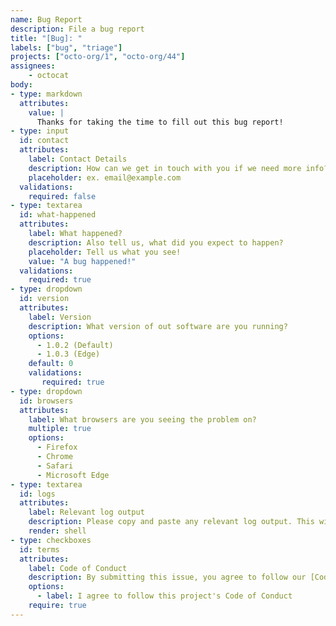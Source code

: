```yaml
---
name: Bug Report
description: File a bug report
title: "[Bug]: "
labels: ["bug", "triage"]
projects: ["octo-org/1", "octo-org/44"]
assignees:
    - octocat
body:
- type: markdown
  attributes:
    value: |
      Thanks for taking the time to fill out this bug report!
- type: input
  id: contact
  attributes:
    label: Contact Details
    description: How can we get in touch with you if we need more info?
    placeholder: ex. email@example.com
  validations:
    required: false
- type: textarea
  id: what-happened
  attributes:
    label: What happened?
    description: Also tell us, what did you expect to happen?
    placeholder: Tell us what you see!
    value: "A bug happened!"
  validations:
    required: true
- type: dropdown
  id: version
  attributes:
    label: Version
    description: What version of out software are you running?
    options:
      - 1.0.2 (Default)
      - 1.0.3 (Edge)
    default: 0
    validations:
       required: true
- type: dropdown
  id: browsers
  attributes:
    label: What browsers are you seeing the problem on?
    multiple: true
    options:
      - Firefox
      - Chrome
      - Safari
      - Microsoft Edge
- type: textarea
  id: logs
  attributes:
    label: Relevant log output
    description: Please copy and paste any relevant log output. This will be automatically formatted into code, so no need for backticks.
    render: shell
- type: checkboxes
  id: terms
  attributes:
    label: Code of Conduct
    description: By submitting this issue, you agree to follow our [Code of Conduct](http://example.com)
    options:
      - label: I agree to follow this project's Code of Conduct
    require: true
---
```

